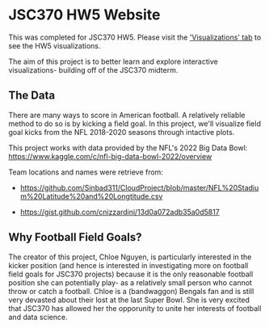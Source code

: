 # JSC370 HW5 Website

This was completed for JSC370 HW5. Please visit the ['Visualizations' tab](https://annguyen1404.github.io/JSC370-HW5/jsc370_hw5.html) to see the HW5 visualizations.

The aim of this project is to better learn and explore interactive visualizations- building off of the JSC370 midterm.

## The Data

There are many ways to score in American football. A relatively reliable method to do so is by kicking a field goal. In this project, we'll visualize field goal kicks from the NFL 2018-2020 seasons through intactive plots.

This project works with data provided by the NFL's 2022 Big Data Bowl: https://www.kaggle.com/c/nfl-big-data-bowl-2022/overview

Team locations and names were retrieve from:

- https://github.com/Sinbad311/CloudProject/blob/master/NFL%20Stadium%20Latitude%20and%20Longtitude.csv

- https://gist.github.com/cnizzardini/13d0a072adb35a0d5817


## Why Football Field Goals?

The creator of this project, Chloe Nguyen, is particularly interested in the kicker position (and hence is interested in investigating more on football field goals for JSC370 projects) because it is the only reasonable football position she can potentially play- as a relatively small person who cannot throw or catch a football. Chloe is a (bandwaggon) Bengals fan and is still very devasted about their lost at the last Super Bowl. She is very excited that JSC370 has allowed her the opporunity to unite her interests of football and data science.